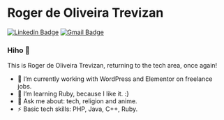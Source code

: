# Roger de Oliveira Trevizan
[![Linkedin Badge](https://img.shields.io/badge/-roger%20de%20oliveira%20trevizan-blue?style=flat-square&logo=Linkedin&logoColor=white&link=https://www.linkedin.com/in/rogertrevizan/)](https://www.linkedin.com/in/rogertrevizan/)
[![Gmail Badge](https://img.shields.io/badge/-roger.trevizan@gmail.com-c14438?style=flat-square&logo=Gmail&logoColor=white&link=mailto:roger.trevizan@gmail.com)](mailto:roger.trevizan@gmail.com)

### Hiho 👋 
This is Roger de Oliveira Trevizan, returning to the tech area, once again!

- 🔭 I’m currently working with WordPress and Elementor on freelance jobs. 
- 🌱 I’m learning Ruby, because I like it. :}
- 💬 Ask me about: tech, religion and anime.
-  ⚡ Basic tech skills: PHP, Java, C++, Ruby.

<!--
**roger-otrevizan/roger-otrevizan** is a ✨ _special_ ✨ repository because its `README.md` (this file) appears on your GitHub profile.
